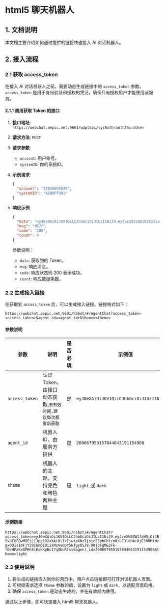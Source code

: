# html5 聊天机器人

## 1. 文档说明

本文档主要介绍如何通过提供的链接快速接入 AI 对话机器人。

## 2. 接入流程

### 2.1 获取 access_token

在接入 AI 对话机器人之前，需要动态生成链接中的 `access_token` 参数。`access_token` 是用于身份验证和授权的凭证，确保只有授权用户才能使用该服务。

#### 2.1.1 调用获取 Token 的接口

1. **接口地址**: `https://webchat.aepic.net:9601/wdptapi/sysAuth/authThirdUser`
2. **请求方法**: `POST`
3. **请求参数**:

   - `account`: 用户账号。
   - `systemID`: 你的系统ID。

4. **示例请求**:

   ```json
   {
     "account": "13028695829",
     "systemID": "AIWDPT001"
   }
   ```

5. **响应示例**:

   ```json
   {
     "data": "eyJ0eXAiOiJKV1QiLCJhbGciOiJIUzI1NiJ9.eyJpc192aXAiOiIxIiwiaXNzIjoic2FpbGhlcm8iLCJleHAiOjE3Mjg3MDA4MDYsImFjY291bnQiOiIxMzAyODY5NTgyOSJ9.ghi0tJcm1OvZI1en61DkOyBFjuP-XHlrOmv3g-5_C24",
     "msg": "成功",
     "code": "200",
     "count": 0
   }
   ```

   参数说明：

   - `data`: 获取到的 Token。
   - `msg`: 响应消息。
   - `code`: 响应状态码 200 表示成功。
   - `count`: 响应数据条数。

### 2.2 生成接入链接

在获取到 `access_token` 后，可以生成接入链接。链接格式如下：

`https://webchat.aepic.net:9601/h5bot/#/AgentChat?access_token=<access_token>&agent_id=<agent_id>&theme=<theme>`

#### 参数说明

| 参数           | 说明                                                       | 是否必填 | 示例值                                    |
| -------------- | ---------------------------------------------------------- | -------- | ----------------------------------------- |
| `access_token` | 认证 Token，由接口动态获取,`有有效时间,建议每次都重新获取` | 是       | `eyJ0eXAiOiJKV1QiLCJhbGciOiJIUzI1NiJ9...` |
| `agent_id`     | 机器人 ID，由服务方提供                                    | 是       | `200667950157844043191154906`             |
| `theme`        | 机器人的主题，支持亮色和暗色两种主题                       | 是       | `light` 或 `dark`                         |

#### 示例链接

`https://webchat.aepic.net:9601/h5bot/#/AgentChat?access_token=eyJ0eXAiOiJKV1QiLCJhbGciOiJIUzI1NiJ9.eyJzeXN0ZW1faWQiOiJBSVdEUFQwMDEiLCJpc192aXAiOiIxIiwiaXNzIjoic2FpbGhlcm8iLCJleHAiOjE3NDM1NzgxODIsImFjY291bnQiOiIxMzAyODY5NTgyOSJ9.8Oj3FgME2Fk-tDeHPaKxGPHh8sEskKpBu17q8buRfxs&agent_id=200667950157844043191154906&theme=light`

### 2.3 使用说明

1. 将生成的链接嵌入到你的网页中，用户点击链接即可打开对话机器人页面。
2. 可根据需求选择 `theme` 参数的值，设置为 `light` 或 `dark`，以适配页面风格。
3. 确保 `access_token` 是动态生成的，并在有效期内使用。

通过以上步骤，即可快速接入 html5 聊天机器人。
